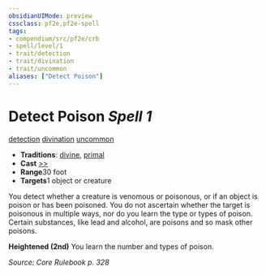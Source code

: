 ```yaml
---
obsidianUIMode: preview
cssclass: pf2e,pf2e-spell
tags:
- compendium/src/pf2e/crb
- spell/level/1
- trait/detection
- trait/divination
- trait/uncommon
aliases: ["Detect Poison"]
---
```

# Detect Poison *Spell 1*   
[detection](../../Rules/traits/detection.md)  [divination](../../Rules/traits/divination.md)  [uncommon](../../Rules/traits/uncommon.md)  

- **Traditions**: [divine](../../Rules/traits/divine.md), [primal](../../Rules/traits/primal.md)
- **Cast** [>>](../../Rules/core-rulebook/chapter-9-playing-the-game.md#Actions "Two-Action") 
- **Range**30 foot
- **Targets**1 object or creature

You detect whether a creature is venomous or poisonous, or if an object is poison or has been poisoned. You do not ascertain whether the target is poisonous in multiple ways, nor do you learn the type or types of poison. Certain substances, like lead and alcohol, are poisons and so mask other poisons.

**Heightened (2nd)** You learn the number and types of poison.

*Source: Core Rulebook p. 328*